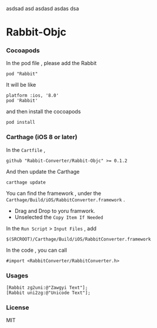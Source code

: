 asdsad
asd
asdasd
asdas
dsa
# Rabbit-Objc

### Cocoapods

In the pod file , please add the Rabbit

```
pod "Rabbit"
```

It will be like

```
platform :ios, '8.0'
pod 'Rabbit'
```

and then install the cocoapods

```
pod install
```

### Carthage (iOS 8 or later)

In the `Cartfile` ,

```
github "Rabbit-Converter/Rabbit-Objc" >= 0.1.2
```
And then update the Carthage

```
carthage update
```

You can find the framework , under the `Carthage/Build/iOS/RabbitConverter.framework` . 

- Drag and Drop to yoru framwork. 
- Unselected the `Copy Item If Needed`

In the `Run Script` > `Input Files` , add

```
$(SRCROOT)/Carthage/Build/iOS/RabbitConverter.framework
```

In the code , you can call

```objc
#import <RabbitConverter/RabbitConverter.h>
```

### Usages

```
[Rabbit zg2uni:@"Zawgyi Text"];
[Rabbit uni2zg:@"Unicode Text"];
```

### License

MIT
